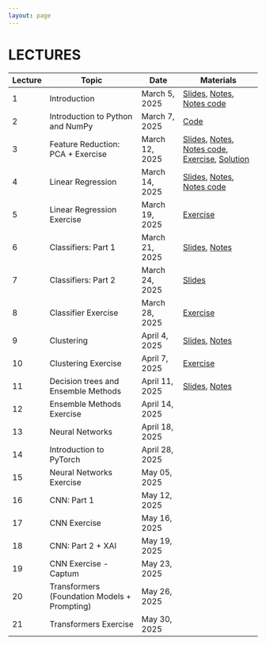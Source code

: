 ```yaml
---
layout: page
---
```


# LECTURES

| Lecture | Topic                                             | Date                | Materials |
|---------|---------------------------------------------------|---------------------|---------- |
| 1       | Introduction                                      | March 5, 2025       | [Slides](https://studentiunict-my.sharepoint.com/:b:/g/personal/simone_palazzo_unict_it/EYtBFAuI_TZCjtEb8kaVfKAB2Oshm1NNkU-s5BD7WFKxig?e=ttv7YD), [Notes](https://studentiunict-my.sharepoint.com/:b:/g/personal/simone_palazzo_unict_it/EfytM26ity9FtC7gsgW-MjMBmLFktm5qSQsx1DmopTustA?e=xPTb7S), [Notes code](https://studentiunict-my.sharepoint.com/:u:/g/personal/simone_palazzo_unict_it/EUTLU2QSepRAuNxUg6Q9CCcBpqz-QHnEg3gTJ_eIBELcMg?e=2DLndz)  |
| 2       | Introduction to Python and NumPy                  | March 7, 2025       | [Code](https://drive.google.com/file/d/1lKO-5PazdIo0f5hG6jUPvlCcpy6QL4BB/view?usp=sharing)    |
| 3       | Feature Reduction: PCA + Exercise                 | March 12, 2025      | [Slides](https://studentiunict-my.sharepoint.com/:b:/g/personal/simone_palazzo_unict_it/EceeUhhWm1hAin3HyQPpqFcBkf8Y0cYmqve4CbkOdGRdsg?e=tFanFa), [Notes](https://studentiunict-my.sharepoint.com/:b:/g/personal/simone_palazzo_unict_it/EVkrO15bhiJPnt4JEMozBu8BVOp65rjien7mDXHLywbc4Q?e=PRgO5J), [Notes code](https://studentiunict-my.sharepoint.com/:u:/g/personal/simone_palazzo_unict_it/EbTIu6xaU0BKsXqBIJc4B8EBPPxM_k3XDAqVMOClMq-4mA?e=YYunmh), [Exercise](https://studentiunict-my.sharepoint.com/:u:/g/personal/simone_palazzo_unict_it/EX4D6uBm84tCrPMeYKITsGcBWLhGndzLYnf0yCI1kSOX1A?e=r2smFT), [Solution](https://studentiunict-my.sharepoint.com/:u:/g/personal/simone_palazzo_unict_it/EcvqZWwP31dNnuBMF0X4bnkBjq2BtR_Xc6qPbuc-lMhh5Q?e=oxXzes) |
| 4       | Linear Regression                                 | March 14, 2025      | [Slides](https://studentiunict-my.sharepoint.com/:b:/g/personal/simone_palazzo_unict_it/EZ7AX9UBL2tLq3S57OpW8fIBf1w2sR7YanUwaZdTfPXz5g?e=fvRdoH), [Notes](https://studentiunict-my.sharepoint.com/:b:/g/personal/simone_palazzo_unict_it/ESnsJzxlNs9IpA-yqqRuC5UBB7NmmI27qRJRYT7cMjRa_A?e=96RM5H), [Notes code](https://studentiunict-my.sharepoint.com/:u:/g/personal/simone_palazzo_unict_it/ERHuMjp2RS5Ovi9tou9Id2gBYMxteF-afr_PbR0w6J7sPg?e=aKlMLO) |
| 5       | Linear Regression Exercise                        | March 19, 2025      | [Exercise](https://studentiunict-my.sharepoint.com/:u:/g/personal/simone_palazzo_unict_it/EemmIZ-e3jhJqsLflTI3OMgB74QC2DGu7qbsfT8g62ghng?e=vfqbIn)    |
| 6       | Classifiers: Part 1                               | March 21, 2025      | [Slides](https://studentiunict-my.sharepoint.com/:b:/g/personal/concetto_spampinato_unict_it/ETjqpZAYiDZFl8UZXdHFyzEBYCj0YB1ST_aV_4PawQEt7A?e=TAh9CC), [Notes](https://studentiunict-my.sharepoint.com/:b:/g/personal/concetto_spampinato_unict_it/EYX7dY7hs7dFo6k8gjKkW-gBM36EGZUp1e5_pHBKMOa8Og?e=dK9U5c)    |
  | 7       | Classifiers: Part 2                     | March 24, 2025      |   [Slides](https://studentiunict-my.sharepoint.com/:b:/g/personal/concetto_spampinato_unict_it/ETjqpZAYiDZFl8UZXdHFyzEBYCj0YB1ST_aV_4PawQEt7A?e=TAh9CC)   |
| 8       | Classifier Exercise                               | March 28, 2025      | [Exercise](https://studentiunict-my.sharepoint.com/:u:/g/personal/simone_palazzo_unict_it/ES9zjP4MAuROv-foMpc1f5gBrL_nzTYkztPf4E6JJWOh2w?e=phhCdO)    |
| 9       | Clustering                                        | April 4, 2025       | [Slides](https://studentiunict-my.sharepoint.com/:b:/g/personal/simone_palazzo_unict_it/EaOWMcOZcxdMjWd4GeDfvN8BkB1dVizKB_oubktpEba5jw?e=z01HvR), [Notes](https://studentiunict-my.sharepoint.com/:b:/g/personal/simone_palazzo_unict_it/ESh0Gra4x-BLmXQucXY--gYBeMnOaHGbRpCThoSgQ4ZSCQ?e=k1BCCH)    |
| 10      | Clustering Exercise                               | April 7, 2025       | [Exercise](https://studentiunict-my.sharepoint.com/:u:/g/personal/simone_palazzo_unict_it/EXgGIbe6gl5Cql7jWttROksBWpBmiS7knerk8mLq1E8-GQ?e=BEP2Tw)    |
| 11      | Decision trees and Ensemble Methods                                  | April 11, 2025      |  [Slides](https://studentiunict-my.sharepoint.com/:b:/g/personal/concetto_spampinato_unict_it/EaL8pcwnhFpGu2NPVnYLLbIBgx58TEbgEAAIQgMeZp9fAQ?e=k0N37G), [Notes](https://studentiunict-my.sharepoint.com/:b:/g/personal/concetto_spampinato_unict_it/EWGWiQpjyQlAlURwd4e5KFcBbdfqXojClfJMBSSGzRnvug?e=zuGH76)   |
| 12      | Ensemble Methods Exercise                         | April 14, 2025      |     |
| 13      | Neural Networks                                   | April 18, 2025      |     |
| 14      | Introduction to PyTorch                           | April 28, 2025      |     |
| 15      | Neural Networks Exercise                          | May 05, 2025        |     |
| 16      | CNN: Part 1                                       | May 12, 2025        |     |
| 17      | CNN Exercise                                      | May 16, 2025        |     |
| 18      | CNN: Part 2 + XAI                                 | May 19, 2025        |     |
| 19      | CNN Exercise - Captum                             | May 23, 2025        |     |
| 20      | Transformers (Foundation Models + Prompting)      | May 26, 2025        |     |
| 21      | Transformers Exercise                             | May 30, 2025        |     |

